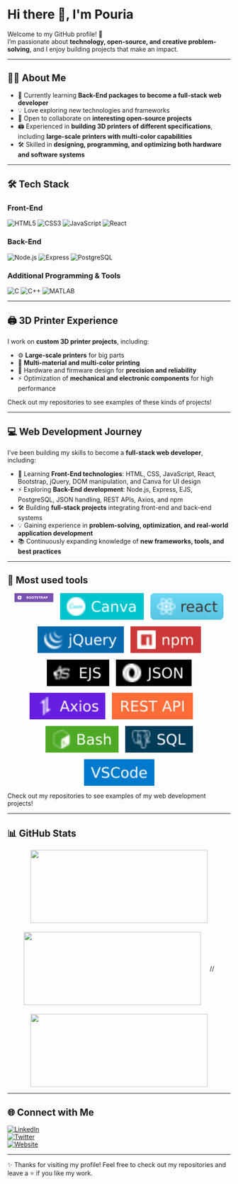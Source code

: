 # Hi there 👋, I'm Pouria

Welcome to my GitHub profile! 🚀  
I’m passionate about **technology, open-source, and creative problem-solving**, and I enjoy building projects that make an impact.

---

## 👨‍💻 About Me
- 🌱 Currently learning **Back-End packages to become a full-stack web developer**
- 💡 Love exploring new technologies and frameworks
- 🤝 Open to collaborate on **interesting open-source projects**
- 🖨️ Experienced in **building 3D printers of different specifications**, including **large-scale printers with multi-color capabilities**
- 🛠️ Skilled in **designing, programming, and optimizing both hardware and software systems**

---

## 🛠️ Tech Stack

### Front-End
![HTML5](https://img.shields.io/badge/HTML5-E34F26?style=for-the-badge&logo=html5&logoColor=white)
![CSS3](https://img.shields.io/badge/CSS3-1572B6?style=for-the-badge&logo=css3&logoColor=white)
![JavaScript](https://img.shields.io/badge/JavaScript-F7DF1E?style=for-the-badge&logo=javascript&logoColor=black)
![React](https://img.shields.io/badge/React-20232A?style=for-the-badge&logo=react&logoColor=61DAFB)




### Back-End
![Node.js](https://img.shields.io/badge/Node.js-339933?style=for-the-badge&logo=nodedotjs&logoColor=white)
![Express](https://img.shields.io/badge/Express-000000?style=for-the-badge&logo=express&logoColor=white)
![PostgreSQL](https://img.shields.io/badge/PostgreSQL-316192?style=for-the-badge&logo=postgresql&logoColor=white)

### Additional Programming & Tools
![C](https://img.shields.io/badge/C-00599C?style=for-the-badge&logo=c&logoColor=white)
![C++](https://img.shields.io/badge/C++-00599C?style=for-the-badge&logo=cplusplus&logoColor=white)
![MATLAB](https://img.shields.io/badge/MATLAB-FF8000?style=for-the-badge&logo=mathworks&logoColor=white)

---

## 🖨️ 3D Printer Experience
I work on **custom 3D printer projects**, including:  
- ⚙️ **Large-scale printers** for big parts  
- 🎨 **Multi-material and multi-color printing**  
- 🔧 Hardware and firmware design for **precision and reliability**  
- ⚡ Optimization of **mechanical and electronic components** for high performance  

Check out my repositories to see examples of these kinds of projects!

---

## 💻 Web Development Journey
I’ve been building my skills to become a **full-stack web developer**, including:  

- 🌱 Learning **Front-End technologies**: HTML, CSS, JavaScript, React, Bootstrap, jQuery, DOM manipulation, and Canva for UI design  
- ⚡ Exploring **Back-End development**: Node.js, Express, EJS, PostgreSQL, JSON handling, REST APIs, Axios, and npm 
- 🛠️ Building **full-stack projects** integrating front-end and back-end systems  
- 💡 Gaining experience in **problem-solving, optimization, and real-world application development**  
- 📚 Continuously expanding knowledge of **new frameworks, tools, and best practices**  
---

## 🔧 Most used tools
<p align="center" style="display:flex; justify-content:center; flex-wrap:wrap; gap:15px;">
  <img src="assets/icons/bootstrap.svg" alt="Bootstrap" height="20"/>
  <img src="assets/icons/canva.svg" alt="Canva" height="60"/>
  <img src="assets/icons/react.svg" alt="React" height="60"/>
  <img src="assets/icons/jquery.svg" alt="jQuery" height="60"/>
  <img src="assets/icons/npm.svg" alt="npm" height="60"/>
  <img src="assets/icons/ejs.svg" alt="EJS" height="60"/>
  <img src="assets/icons/json.svg" alt="JSON" height="60"/>
  <img src="assets/icons/axios.svg" alt="Axios" height="60"/>
  <img src="assets/icons/restapi.svg" alt="REST API" height="60"/>
  <img src="assets/icons/git.svg" alt="Git" height="20"/>
  <img src="assets/icons/bash.svg" alt="Bash" height="60"/>
  <img src="assets/icons/sql.svg" alt="SQL" height="60"/>
  <img src="assets/icons/vscode.svg" alt="VSCode" height="60"/>
</p>

Check out my repositories to see examples of my web development projects!  

---

## 📊 GitHub Stats
<p align="center" style="display:flex; justify-content:center; flex-wrap:wrap; gap:20px; align-items:center;">
  <img src="https://github-readme-stats.vercel.app/api?username=pouriavj&show_icons=true&theme=radical&hide_border=false&border_radius=10&border_color=FFFFFF" width="400" height="165" style="object-fit: cover;" />
  <img src="https://github-readme-stats.vercel.app/api/top-langs/?username=pouriavj&layout=compact&theme=radical&hide_border=false&border_radius=10&border_color=FFFFFF" width="400" height="165" style="object-fit: cover;" />
  //<img src="https://github-readme-streak-stats.herokuapp.com/?user=pouriavj&theme=radical&border_radius=10&border_color=FFFFFF" width="400" height="165" style="object-fit: cover;" />
</p>



---

## 🌐 Connect with Me
[![LinkedIn](https://img.shields.io/badge/LinkedIn-blue?style=for-the-badge&logo=linkedin)](https://www.linkedin.com/)  
[![Twitter](https://img.shields.io/badge/Twitter-black?style=for-the-badge&logo=twitter)](https://twitter.com)  
[![Website](https://img.shields.io/badge/Introduction-000?style=for-the-badge&logo=github)](https://pouriavj.github.io/introduction/)


---

✨ Thanks for visiting my profile! Feel free to check out my repositories and leave a ⭐ if you like my work.
